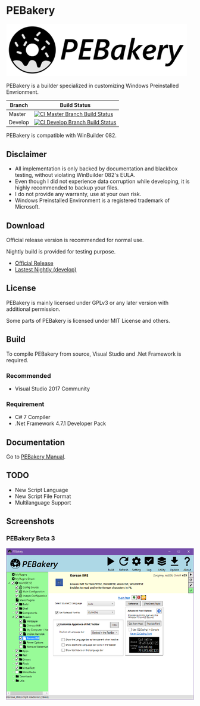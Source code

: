 # PEBakery

<div style="text-align: left">
    <img src="./Image/Banner.svg" height="140">
</div>

PEBakery is a builder specialized in customizing Windows Preinstalled Envrionment.

| Branch    | Build Status   |
|-----------|----------------|
| Master    | [![CI Master Branch Build Status](https://ci.appveyor.com/api/projects/status/j3p0v26j7nky0bvu/branch/master?svg=true)](https://ci.appveyor.com/project/ied206/pebakery/branch/master) |
| Develop   | [![CI Develop Branch Build Status](https://ci.appveyor.com/api/projects/status/j3p0v26j7nky0bvu/branch/develop?svg=true)](https://ci.appveyor.com/project/ied206/pebakery/branch/develop) |

PEBakery is compatible with WinBuilder 082.

## Disclaimer

- All implementation is only backed by documentation and blackbox testing, without violating WinBuilder 082's EULA.
- Even though I did not experience data corruption while developing, it is highly recommended to backup your files.
- I do not provide any warranty, use at your own risk.
- Windows Preinstalled Environment is a registered trademark of Microsoft. 

## Download

Official release version is recommended for normal use.

Nightly build is provided for testing purpose.

- [Official Release](https://github.com/pebakery/pebakery/releases)
- [Lastest Nightly (develop)](https://ci.appveyor.com/api/projects/ied206/PEBakery/artifacts/nightly.zip?branch=develop)

## License

PEBakery is mainly licensed under GPLv3 or any later version with additional permission.

Some parts of PEBakery is licensed under MIT License and others.

## Build

To compile PEBakery from source, Visual Studio and .Net Framework is required.

### Recommended

- Visual Studio 2017 Community

### Requirement

- C# 7 Compiler
- .Net Framework 4.7.1 Developer Pack

## Documentation

Go to [PEBakery Manual](https://github.com/pebakery/pebakery-docs).

## TODO

- New Script Language
- New Script File Format
- Multilanguage Support

## Screenshots

### PEBakery Beta 3

![Korean IME by PEBakery Beta 3](./Image/PEBakery-Korean_IME.png)

